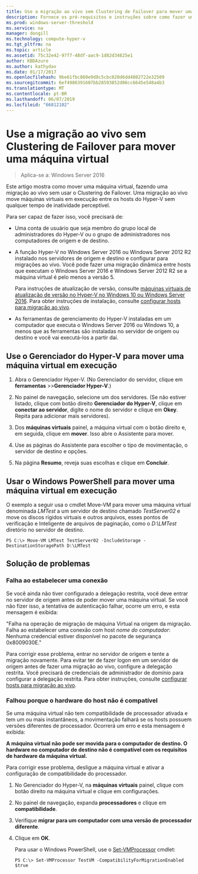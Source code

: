 ```yaml
---
title: Use a migração ao vivo sem Clustering de Failover para mover uma máquina virtual
description: Fornece os pré-requisitos e instruções sobre como fazer uma migração ao vivo em um ambiente autônomo.
ms.prod: windows-server-threshold
ms.service: na
manager: dongill
ms.technology: compute-hyper-v
ms.tgt_pltfrm: na
ms.topic: article
ms.assetid: 75c32e42-97f7-48df-aac9-1d82d34825e1
author: KBDAzure
ms.author: kathydav
ms.date: 01/17/2017
ms.openlocfilehash: 9be61fbc860e9d8c5cbc020d6dd4082722e32509
ms.sourcegitcommit: 6ef4986391607bb28593852d06cc6645e548a4b3
ms.translationtype: MT
ms.contentlocale: pt-BR
ms.lasthandoff: 06/07/2019
ms.locfileid: "66812102"
---
```

# <a name="use-live-migration-without-failover-clustering-to-move-a-virtual-machine"></a>Use a migração ao vivo sem Clustering de Failover para mover uma máquina virtual

>Aplica-se a: Windows Server 2016

Este artigo mostra como mover uma máquina virtual, fazendo uma migração ao vivo sem usar o Clustering de Failover. Uma migração ao vivo move máquinas virtuais em execução entre os hosts do Hyper-V sem qualquer tempo de inatividade perceptível.   
  
Para ser capaz de fazer isso, você precisará de:   

- Uma conta de usuário que seja membro do grupo local de administradores do Hyper-V ou o grupo de administradores nos computadores de origem e de destino. 
  
- A função Hyper-V no Windows Server 2016 ou Windows Server 2012 R2 instalado nos servidores de origem e destino e configurar para migrações ao vivo. Você pode fazer uma migração dinâmica entre hosts que executam o Windows Server 2016 e Windows Server 2012 R2 se a máquina virtual é pelo menos a versão 5.

    Para instruções de atualização de versão, consulte [máquinas virtuais de atualização de versão no Hyper-V no Windows 10 ou Windows Server 2016](../deploy/Upgrade-virtual-machine-version-in-Hyper-V-on-Windows-or-Windows-Server.md). Para obter instruções de instalação, consulte [configurar hosts para migração ao vivo](../deploy/Set-up-hosts-for-live-migration-without-Failover-Clustering.md).

- As ferramentas de gerenciamento do Hyper-V instaladas em um computador que executa o Windows Server 2016 ou Windows 10, a menos que as ferramentas são instaladas no servidor de origem ou destino e você vai executá-los a partir daí.  
   
## <a name="use-hyper-v-manager-to-move-a-running-virtual-machine"></a>Use o Gerenciador do Hyper-V para mover uma máquina virtual em execução  
  
1.  Abra o Gerenciador Hyper-V. (No Gerenciador do servidor, clique em **ferramentas** >>**Gerenciador Hyper-V**.)  
  
2.  No painel de navegação, selecione um dos servidores. (Se não estiver listado, clique com botão direito **Gerenciador do Hyper-V**, clique em **conectar ao servidor**, digite o nome do servidor e clique em **Okey**. Repita para adicionar mais servidores).  
  
3.  Dos **máquinas virtuais** painel, a máquina virtual com o botão direito e, em seguida, clique em **mover**. Isso abre o Assistente para mover. 
  
4.  Use as páginas do Assistente para escolher o tipo de movimentação, o servidor de destino e opções.
  
5.  Na página **Resumo**, reveja suas escolhas e clique em **Concluir**.  

## <a name="use-windows-powershell-to-move-a-running-virtual-machine"></a>Usar o Windows PowerShell para mover uma máquina virtual em execução
  
O exemplo a seguir usa o cmdlet Move-VM para mover uma máquina virtual denominada *LMTest* a um servidor de destino chamado *TestServer02* e move os discos rígidos virtuais e outros arquivos, esses pontos de verificação e Inteligente de arquivos de paginação, como o *D:\LMTest* diretório no servidor de destino.  
  
```  
PS C:\> Move-VM LMTest TestServer02 -IncludeStorage -DestinationStoragePath D:\LMTest  
```  
  
## <a name="troubleshooting"></a>Solução de problemas

### <a name="failed-to-establish-a-connection"></a>Falha ao estabelecer uma conexão 

Se você ainda não tiver configurado a delegação restrita, você deve entrar no servidor de origem antes de poder mover uma máquina virtual. Se você não fizer isso, a tentativa de autenticação falhar, ocorre um erro, e esta mensagem é exibida:  
  
"Falha na operação de migração de máquina Virtual na origem da migração.  
Falha ao estabelecer uma conexão com host *nome do computador*: Nenhuma credencial estiver disponível no pacote de segurança 0x8009030E."
  
 Para corrigir esse problema, entrar no servidor de origem e tente a migração novamente. Para evitar ter de fazer logon em um servidor de origem antes de fazer uma migração ao vivo, configure a delegação restrita. Você precisará de credenciais de administrador de domínio para configurar a delegação restrita. Para obter instruções, consulte [configurar hosts para migração ao vivo](../deploy/Set-up-hosts-for-live-migration-without-Failover-Clustering.md). 
 
 ### <a name="failed-because-the-host-hardware-isnt-compatible"></a>Falhou porque o hardware do host não é compatível
 
 Se uma máquina virtual não tem compatibilidade de processador ativada e tem um ou mais instantâneos, a movimentação falhará se os hosts possuem versões diferentes de processador. Ocorrerá um erro e esta mensagem é exibida:
 
**A máquina virtual não pode ser movida para o computador de destino. O hardware no computador de destino não é compatível com os requisitos de hardware da máquina virtual.**
 
 Para corrigir esse problema, desligue a máquina virtual e ativar a configuração de compatibilidade do processador.
 
1. No Gerenciador do Hyper-V, na **máquinas virtuais** painel, clique com botão direito na máquina virtual e clique em configurações.
2. No painel de navegação, expanda **processadores** e clique em **compatibilidade**.
3. Verifique **migrar para um computador com uma versão de processador diferente**.
4. Clique em **OK**.
 
   Para usar o Windows PowerShell, use o [Set-VMProcessor](https://technet.microsoft.com/library/hh848533.aspx) cmdlet:
 
   ```
   PS C:\> Set-VMProcessor TestVM -CompatibilityForMigrationEnabled $true
   ```